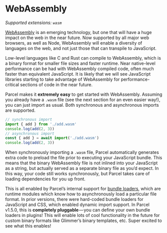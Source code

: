 # WebAssembly

_Supported extensions: `wasm`_

[WebAssembly](https://webassembly.org) is an emerging technology, but one that will have a huge impact on the web in the near future. Now supported by all major web browsers, as well as Node, WebAssembly will enable a diversity of languages on the web, and not just those that can transpile to JavaScript.

Low-level languages like C and Rust can compile to WebAssembly, which is a binary format for smaller file sizes and faster runtime. Near native-level performance can be had with WebAssembly compiled code, often much faster than equivalent JavaScript. It is likely that we will see JavaScript libraries starting to take advantage of WebAssembly for performance-critical sections of code in the near future.

Parcel makes it **extremely easy** to get started with WebAssembly. Assuming you already have a `.wasm` file (see the next section for an even easier way!), you can just import as usual. Both synchronous and asynchronous imports are supported.

```js
// synchronous import
import { add } from './add.wasm'
console.log(add(2, 3))
// asynchronous import
const { add } = await import('./add.wasm')
console.log(add(2, 3))
```

When synchronously importing a `.wasm` file, Parcel automatically generates extra code to preload the file prior to executing your JavaScript bundle. This means that the binary WebAssembly file is not inlined into your JavaScript as a string, but actually served as a separate binary file as you’d expect. In this way, your code still works synchronously, but Parcel takes care of loading dependencies for you up front.

This is all enabled by Parcel’s internal support for [bundle loaders](https://github.com/parcel-bundler/parcel/pull/565), which are runtime modules which know how to asynchronously load a particular file format. In prior versions, there were hard-coded bundle loaders for JavaScript and CSS, which enabled dynamic import support. In Parcel v1.5.0, this is **completely pluggable** — you can define your own bundle loaders in plugins! This will enable lots of cool functionality in the future for custom binary formats like Glimmer’s binary templates, etc. Super excited to see what this enables!
